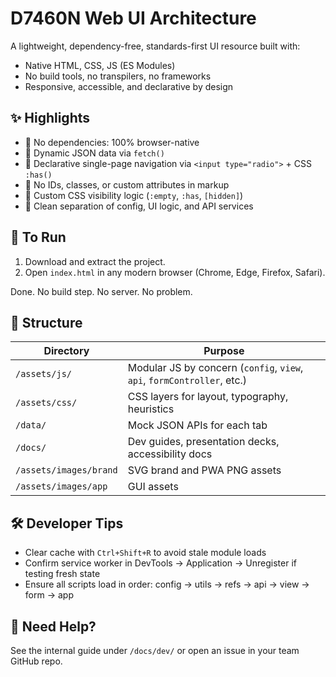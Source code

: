 # D7460N Web UI Architecture

A lightweight, dependency-free, standards-first UI resource built with:
- Native HTML, CSS, JS (ES Modules)
- No build tools, no transpilers, no frameworks
- Responsive, accessible, and declarative by design

## ✨ Highlights

- 🔹 No dependencies: 100% browser-native
- 🔹 Dynamic JSON data via `fetch()`
- 🔹 Declarative single-page navigation via `<input type="radio">` + CSS `:has()`
- 🔹 No IDs, classes, or custom attributes in markup
- 🔹 Custom CSS visibility logic (`:empty`, `:has`, `[hidden]`)
- 🔹 Clean separation of config, UI logic, and API services

## 🚀 To Run

1. Download and extract the project.
2. Open `index.html` in any modern browser (Chrome, Edge, Firefox, Safari).

Done. No build step. No server. No problem.

## 📂 Structure

| Directory | Purpose |
|----------|---------|
| `/assets/js/` | Modular JS by concern (`config`, `view`, `api`, `formController`, etc.) |
| `/assets/css/` | CSS layers for layout, typography, heuristics |
| `/data/` | Mock JSON APIs for each tab |
| `/docs/` | Dev guides, presentation decks, accessibility docs |
| `/assets/images/brand` | SVG brand and PWA PNG assets |
| `/assets/images/app` | GUI assets |

## 🛠️ Developer Tips

- Clear cache with `Ctrl+Shift+R` to avoid stale module loads
- Confirm service worker in DevTools → Application → Unregister if testing fresh state
- Ensure all scripts load in order: config → utils → refs → api → view → form → app

## 🙋 Need Help?

See the internal guide under `/docs/dev/` or open an issue in your team GitHub repo.
